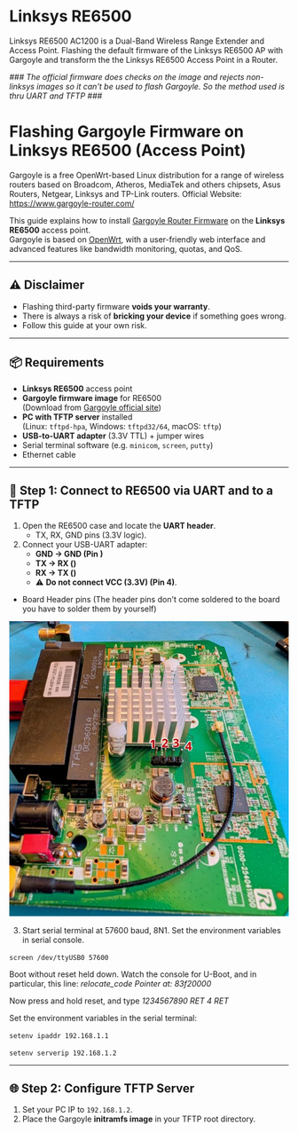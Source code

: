 # Linksys RE6500
Linksys RE6500 AC1200 is a Dual-Band Wireless Range Extender and Access Point. Flashing the default firmware of the Linksys RE6500 AP with Gargoyle and transform the the Linksys RE6500 Access Point in a Router.

*### The official firmware does checks on the image and rejects non-linksys images so it can't be used to flash Gargoyle. So the method used is thru UART and TFTP ###*

# Flashing Gargoyle Firmware on Linksys RE6500 (Access Point)

Gargoyle is a free OpenWrt-based Linux distribution for a range of wireless routers based on Broadcom, Atheros, MediaTek and others chipsets, Asus Routers, Netgear, Linksys and TP-Link routers.
Official Website: https://www.gargoyle-router.com/

This guide explains how to install [Gargoyle Router Firmware](https://www.gargoyle-router.com/) on the **Linksys RE6500** access point.  
Gargoyle is based on [OpenWrt](https://openwrt.org/), with a user-friendly web interface and advanced features like bandwidth monitoring, quotas, and QoS.

---

## ⚠️ Disclaimer
- Flashing third-party firmware **voids your warranty**.  
- There is always a risk of **bricking your device** if something goes wrong.  
- Follow this guide at your own risk.  

---

## 📦 Requirements

- **Linksys RE6500** access point
- **Gargoyle firmware image** for RE6500  
  (Download from [Gargoyle official site](https://www.gargoyle-router.com/download.php))
- **PC with TFTP server** installed  
  (Linux: `tftpd-hpa`, Windows: `tftpd32/64`, macOS: `tftp`)
- **USB-to-UART adapter** (3.3V TTL) + jumper wires  
- Serial terminal software (e.g. `minicom`, `screen`, `putty`)  
- Ethernet cable  

---

## 🔌 Step 1: Connect to RE6500 via UART and to a TFTP

1. Open the RE6500 case and locate the **UART header**.  
   - TX, RX, GND pins (3.3V logic).  
2. Connect your USB-UART adapter:  
   - **GND → GND (Pin )**
   - **TX → RX ()**  
   - **RX → TX ()**  
   - ⚠️ **Do not connect VCC (3.3V) (Pin 4)**.
- Board Header pins (The header pins don't come soldered to the board you have to solder them by yourself)

![alt text](https://github.com/fivetek/linksysre6500/blob/main/img/board_headerpins.jpeg)

3. Start serial terminal at 57600 baud, 8N1. Set the environment variables in serial console.

  `screen /dev/ttyUSB0 57600`

  Boot without reset held down. Watch the console for U-Boot, and in particular, this line: *relocate_code Pointer at: 83f20000*

  Now press and hold reset, and type *1234567890 RET 4 RET*

  Set the environment variables in the serial terminal:

  `setenv ipaddr 192.168.1.1`

  `setenv serverip 192.168.1.2`

---

## 🌐 Step 2: Configure TFTP Server

1. Set your PC IP to `192.168.1.2`.  
2. Place the Gargoyle **initramfs image** in your TFTP root directory.
